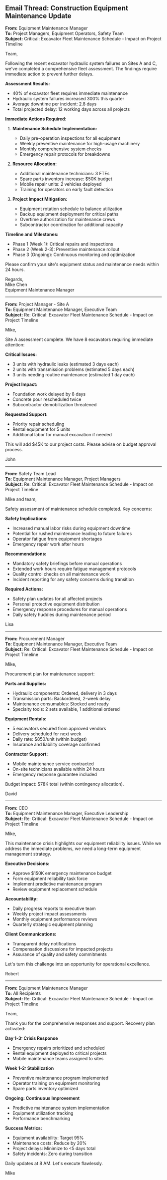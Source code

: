 ## Email Thread: Construction Equipment Maintenance Update

**From:** Equipment Maintenance Manager  
**To:** Project Managers, Equipment Operators, Safety Team  
**Subject:** Critical: Excavator Fleet Maintenance Schedule - Impact on Project Timeline  

Team,

Following the recent excavator hydraulic system failures on Sites A and C, we've completed a comprehensive fleet assessment. The findings require immediate action to prevent further delays.

**Assessment Results:**
- 40% of excavator fleet requires immediate maintenance
- Hydraulic system failures increased 300% this quarter
- Average downtime per incident: 2.8 days
- Total projected delay: 12 working days across all projects

**Immediate Actions Required:**

1. **Maintenance Schedule Implementation:**
   - Daily pre-operation inspections for all equipment
   - Weekly preventive maintenance for high-usage machinery
   - Monthly comprehensive system checks
   - Emergency repair protocols for breakdowns

2. **Resource Allocation:**
   - Additional maintenance technicians: 3 FTEs
   - Spare parts inventory increase: $50K budget
   - Mobile repair units: 2 vehicles deployed
   - Training for operators on early fault detection

3. **Project Impact Mitigation:**
   - Equipment rotation schedule to balance utilization
   - Backup equipment deployment for critical paths
   - Overtime authorization for maintenance crews
   - Subcontractor coordination for additional capacity

**Timeline and Milestones:**
- Phase 1 (Week 1): Critical repairs and inspections
- Phase 2 (Week 2-3): Preventive maintenance rollout
- Phase 3 (Ongoing): Continuous monitoring and optimization

Please confirm your site's equipment status and maintenance needs within 24 hours.

Regards,  
Mike Chen  
Equipment Maintenance Manager  

---

**From:** Project Manager - Site A  
**To:** Equipment Maintenance Manager, Executive Team  
**Subject:** Re: Critical: Excavator Fleet Maintenance Schedule - Impact on Project Timeline  

Mike,

Site A assessment complete. We have 8 excavators requiring immediate attention:

**Critical Issues:**
- 3 units with hydraulic leaks (estimated 3 days each)
- 2 units with transmission problems (estimated 5 days each)
- 3 units needing routine maintenance (estimated 1 day each)

**Project Impact:**
- Foundation work delayed by 8 days
- Concrete pour rescheduled twice
- Subcontractor demobilization threatened

**Requested Support:**
- Priority repair scheduling
- Rental equipment for 5 units
- Additional labor for manual excavation if needed

This will add $45K to our project costs. Please advise on budget approval process.

John  

---

**From:** Safety Team Lead  
**To:** Equipment Maintenance Manager, Project Managers  
**Subject:** Re: Critical: Excavator Fleet Maintenance Schedule - Impact on Project Timeline  

Mike and team,

Safety assessment of maintenance schedule completed. Key concerns:

**Safety Implications:**
- Increased manual labor risks during equipment downtime
- Potential for rushed maintenance leading to future failures
- Operator fatigue from equipment shortages
- Emergency repair work after hours

**Recommendations:**
- Mandatory safety briefings before manual operations
- Extended work hours require fatigue management protocols
- Quality control checks on all maintenance work
- Incident reporting for any safety concerns during transition

**Required Actions:**
- Safety plan updates for all affected projects
- Personal protective equipment distribution
- Emergency response procedures for manual operations
- Daily safety huddles during maintenance period

Lisa  

---

**From:** Procurement Manager  
**To:** Equipment Maintenance Manager, Executive Team  
**Subject:** Re: Critical: Excavator Fleet Maintenance Schedule - Impact on Project Timeline  

Mike,

Procurement plan for maintenance support:

**Parts and Supplies:**
- Hydraulic components: Ordered, delivery in 3 days
- Transmission parts: Backordered, 2-week delay
- Maintenance consumables: Stocked and ready
- Specialty tools: 2 sets available, 1 additional ordered

**Equipment Rentals:**
- 5 excavators secured from approved vendors
- Delivery scheduled for next week
- Daily rate: $850/unit (within budget)
- Insurance and liability coverage confirmed

**Contractor Support:**
- Mobile maintenance service contracted
- On-site technicians available within 24 hours
- Emergency response guarantee included

Budget impact: $78K total (within contingency allocation).

David  

---

**From:** CEO  
**To:** Equipment Maintenance Manager, Executive Leadership  
**Subject:** Re: Critical: Excavator Fleet Maintenance Schedule - Impact on Project Timeline  

Mike,

This maintenance crisis highlights our equipment reliability issues. While we address the immediate problems, we need a long-term equipment management strategy.

**Executive Decisions:**
- Approve $150K emergency maintenance budget
- Form equipment reliability task force
- Implement predictive maintenance program
- Review equipment replacement schedule

**Accountability:**
- Daily progress reports to executive team
- Weekly project impact assessments
- Monthly equipment performance reviews
- Quarterly strategic equipment planning

**Client Communications:**
- Transparent delay notifications
- Compensation discussions for impacted projects
- Assurance of quality and safety commitments

Let's turn this challenge into an opportunity for operational excellence.

Robert  

---

**From:** Equipment Maintenance Manager  
**To:** All Recipients  
**Subject:** Re: Critical: Excavator Fleet Maintenance Schedule - Impact on Project Timeline  

Team,

Thank you for the comprehensive responses and support. Recovery plan activated:

**Day 1-3: Crisis Response**
- Emergency repairs prioritized and scheduled
- Rental equipment deployed to critical projects
- Mobile maintenance teams assigned to sites

**Week 1-2: Stabilization**
- Preventive maintenance program implemented
- Operator training on equipment monitoring
- Spare parts inventory optimized

**Ongoing: Continuous Improvement**
- Predictive maintenance system implementation
- Equipment utilization tracking
- Performance benchmarking

**Success Metrics:**
- Equipment availability: Target 95%
- Maintenance costs: Reduce by 20%
- Project delays: Minimize to <5 days total
- Safety incidents: Zero during transition

Daily updates at 8 AM. Let's execute flawlessly.

Mike